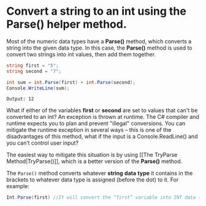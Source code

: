 # Convert a string to an int using the Parse() helper method.

Most of the numeric data types have a **Parse()** method, which converts a string into the given data type. In this case, the **Parse()** method is used to convert two strings into int values, then add them together.

```c#
string first = "5";
string second = "7";

int sum = int.Parse(first) + int.Parse(second);
Console.WriteLine(sum);
```
	Output: 12

What if either of the variables **first** or **second** are set to values that can't be converted to an int? An exception is thrown at runtime. The C# compiler and runtime expects you to plan and prevent "illegal" conversions. You can mitigate the runtime exception in several ways – this is one of the disadvantages of this method, what if the input is a Console.ReadLine() and you can’t control user input?

The easiest way to mitigate this situation is by using [[The TryParse Method|TryParse()]], which is a better version of the **Parse()** method.

The `Parse()` method converts whatever **string** **data** **type** it contains in the brackets to whatever data type is assigned (before the dot) to it. For example:

```c#
Int.Parse(first) //It will convert the “first” variable into INT data type.
```